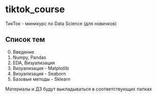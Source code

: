 # tiktok_course
ТикТок - миникурс по Data Science (для новичков)

## Список тем
0. Введение 
1. Numpy, Pandas
2. EDA, Визуализация
3. Визуализация - Matplotlib
4. Визуализация - Seaborn
5. Базовые методы - Sklearn

Материалы и ДЗ будут выкладываться в соответствующих папках
